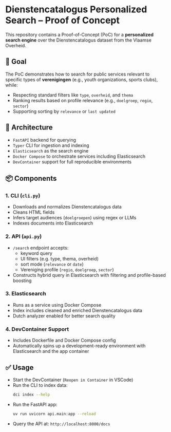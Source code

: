 # Dienstencatalogus Personalized Search – Proof of Concept

This repository contains a Proof-of-Concept (PoC) for a **personalized search engine** over the Dienstencatalogus dataset from the Vlaamse Overheid.

## 🎯 Goal

The PoC demonstrates how to search for public services relevant to specific types of **verenigingen** (e.g., youth organizations, sports clubs), while:
- Respecting standard filters like `type`, `overheid`, and `thema`
- Ranking results based on profile relevance (e.g., `doelgroep`, `regio`, `sector`)
- Supporting sorting by `relevance` or `last updated`

## 🧱 Architecture

- `FastAPI` backend for querying
- `Typer` CLI for ingestion and indexing
- `Elasticsearch` as the search engine
- `Docker Compose` to orchestrate services including Elasticsearch
- `DevContainer` support for full reproducible environments

## 📦 Components

### 1. **CLI (`cli.py`)**
- Downloads and normalizes Dienstencatalogus data
- Cleans HTML fields
- Infers target audiences (`doelgroepen`) using regex or LLMs
- Indexes documents into Elasticsearch

### 2. **API (`api.py`)**
- `/search` endpoint accepts:
  - keyword query
  - UI filters (e.g. type, thema, overheid)
  - sort mode (`relevance` or `date`)
  - Vereniging profile (`regio`, `doelgroep`, `sector`)
- Constructs hybrid query in Elasticsearch with filtering and profile-based boosting

### 3. **Elasticsearch**
- Runs as a service using Docker Compose
- Index includes cleaned and enriched Dienstencatalogus data
- Dutch analyzer enabled for better search quality

### 4. **DevContainer Support**
- Includes Dockerfile and Docker Compose config
- Automatically spins up a development-ready environment with Elasticsearch and the app container

## ✅ Usage

- Start the DevContainer (`Reopen in Container` in VSCode)
- Run the CLI to index data:
  ```bash
  dci index --help
  ```
- Run the FastAPI app:
  ```bash
  uv run uvicorn api.main:app --reload
  ```
- Query the API at: `http://localhost:8000/docs`
